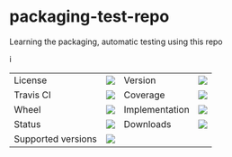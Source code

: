 # packaging-test-repo
Learning the packaging, automatic testing using this repo

i<table>
    <tr>
            <td>License</td>
                    <td><img src='https://img.shields.io/pypi/l/reurl.svg'></td>
                            <td>Version</td>
                                    <td><img src='https://img.shields.io/pypi/v/reurl.svg'></td>
                                        </tr>
                                            <tr>
                                                    <td>Travis CI</td>
                                                            <td><img src='https://travis-ci.org/reaper-shin/reurl.svg?branch=master'></td>
                                                                    <td>Coverage</td>
                                                                            <td><img src='https://codecov.io/gh/reaper-shin/reurl/branch/master/graph/badge.svg'></td>
                                                                                </tr>
                                                                                    <tr>
                                                                                            <td>Wheel</td>
                                                                                                    <td><img src='https://img.shields.io/pypi/wheel/reurl.svg'></td>
                                                                                                            <td>Implementation</td>
                                                                                                                    <td><img src='https://img.shields.io/pypi/implementation/reurl.svg'></td>
                                                                                                                        </tr>
                                                                                                                            <tr>
                                                                                                                                    <td>Status</td>
                                                                                                                                            <td><img src='https://img.shields.io/pypi/status/reurl.svg'></td>
                                                                                                                                                    <td>Downloads</td>
                                                                                                                                                            <td><img src='https://img.shields.io/pypi/dm/reurl.svg'></td>
                                                                                                                                                                </tr>
                                                                                                                                                                    <tr>
                                                                                                                                                                            <td>Supported versions</td>
                                                                                                                                                                                    <td><img src='https://img.shields.io/pypi/pyversions/reurl.svg'></td>
                                                                                                                                                                                        </tr>
                                                                                                                                                                                        </table>
